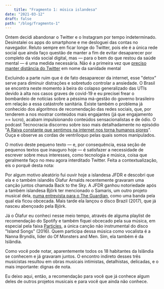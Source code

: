 ```yaml
---
	title: "Fragmento 1: música islandesa"
date: "2021-03-12"
draft: false
path: "/blog/fragmento-1"
---
```

Ontem decidi abandonar o Twitter e o Instagram por tempo indeterminado. Desinstalei os apps do smartphone e me desloguei das contas no navegador. Reluto sempre em ficar longe do Twitter, pois ele é a única rede social que ainda faço questão de manter a fim de evitar desaparecer por completo da vida social digital, mas — para o bem do que restou da saúde mental — é uma medida necessária. Não é a primeira vez que [preciso manter distância do Twitter](https://medium.com/janela-da-alma/eu-decidi-abandonar-o-twitter-ef3af1adf2b1) em nome da sanidade mental

Excluindo a parte ruim que é de fato desaparecer da internet, esse "detox" serve para diminuir distrações e sobretudo controlar a ansiedade. O Brasil se encontra neste momento à beira do colapso generalizado das UTIs devido à alta nos casos graves de covid-19 e eu precisei frear o bombardeio de notícias sobre a péssima má-gestão do governo brasileiro em relação a essa catástrofe sanitária. Existe também o problema já conhecido dos algoritmos de recomendação das redes sociais, que, por tenderem a nos mostrar conteúdos mais engajantes (já que engajamento == lucro), acabam impulsionando conteúdos sensacionalistas e de ódio. O podcast Tecnocracia discorreu sobre isso mais detalhadamente no episódio "[A Raiva constante que sentimos na internet nos torna humanos piores](https://pca.st/1L3X)". Ouça e observe as cordas de ventríloquo pelas quais somos manipulados.

O motivo deste pequeno texto — e, por consequência, essa seção de pequenos textos que inauguro hoje — é satisfazer a necessidade de escrever sobre meus interesses, como tecnologia e música, coisa que geralmente faço no meu agora interditado Twitter. Feita a contextualização, eis o porquê desta nota:

Por algum motivo aleatório fui ouvir hoje a islandesa JFDR e descobri que ela e o também islandês Ólafur Arnalds recentemente gravaram uma canção juntos chamada Back to the Sky. A JFDR ganhou notoriedade após a também islandesa Björk ter mencionado o Samaris, um outro projeto musical dela, [numa entrevista para o The Guardian](https://www.theguardian.com/music/2016/sep/02/bjork-digital-vulnicura-vespertine), como uma banda pela qual ela ficou obcecada. Mais tarde ela lançou o disco Brazil (2017), que já nasceu abençoado pela Björk. 

Já o Ólafur eu conheci nesse meio tempo, através de alguma playlist de recomendação do Spotify e também fiquei obcecado pela sua música, em especial pela faixa [Particles](https://www.youtube.com/watch?v=wEj7xYyj9n4), a única canção não instrumental do disco "Island Songs" (2016). Quem participa dessa música como vocalista é a Nanna Bryndís, líder do Of Monsters and Men. Sim, ela também é da Islândia.

Como você pode notar, aparentemente todos os 18 habitantes da Islândia se conhecem e já gravaram juntos. O encontro indireto desses três musicistas resultou em obras musicais intimistas, detalhistas, delicadas, e o mais importante: dignas de nota.

Eu deixo aqui, então, a recomendação para você que já conhece algum deles de outros projetos musicais e para você que ainda não conhece.
